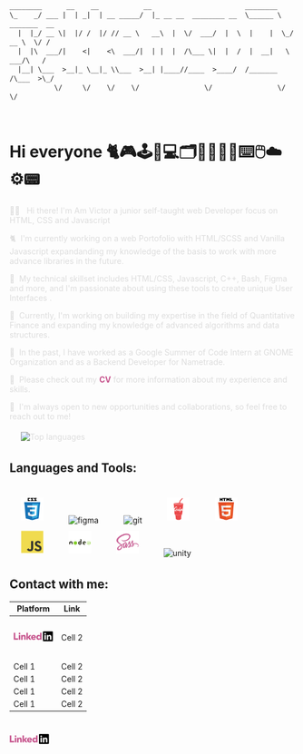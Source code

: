 

```
________      __    __           __                       ________               
\_    _/ ___ |  | _|  | __ _____/  |_ __ __  ________ __  \______ \   _______  __
  |  |_/ __ \|  |/ /  |/ // __ \   __\  |  \/  ___/  |  \  |    |  \_/ __ \  \/ /
  |  |\  ___/|    <|    <\  ___/|  | |  |  /\___ \|  |  /  |  __|   \  ___/\   / 
  |__| \___  >__|_ \__|_ \\___  >__| |____//____  >____/  /_______  /\___  >\_/  
           \/     \/    \/    \/                \/                \/     \/      
```
<br>

# Hi everyone 🐈🎮🕹️📱💻🗂️📂📁👨‍💻⌨️🖱️☁️⚙️📟

<p>🧑‍💻 &nbsp; Hi there! I'm Am Victor a junior self-taught web Developer focus on HTML, CSS and Javascript </p>
<p>🐈 &nbsp;I'm currently working on a web Portofolio with HTML/SCSS and Vanilla Javascript expandanding my knowledge of the basis to work with more advance libraries in the future.</p>
<p>🚀 &nbsp;My technical skillset includes HTML/CSS, Javascript, C++, Bash, Figma and more, and I'm passionate about using these tools to create unique User Interfaces .</p>
<p>🌱 &nbsp;Currently, I'm working on building my expertise in the field of Quantitative Finance and expanding my knowledge of advanced algorithms and data structures.</p>
<p>💼 &nbsp;In the past, I have worked as a Google Summer of Code Intern at GNOME Organization and as a Backend Developer for Nametrade.</p>
<p>📄 &nbsp;Please check out my <a href="https://drive.google.com/file/d/1Gh4q_RSMQUjufm2Qrm-QesiBepiZ79rO/view?usp=share_link">CV</a> for more information about my experience and skills.</p>
<p>🤝 &nbsp;I'm always open to new opportunities and collaborations, so feel free to reach out to me!</p>


![Top languages](https://github-readme-stats.vercel.app/api/top-langs/?username=tekketsudev&theme=dracula&show_icons=true)

## Languages and Tools:

<br>
<style>
    svg {
        height: 70px;
        width: 70px;
    }
    a {
        text-decoration: none;
        color: #C6538C;
        font-weight: 700;
    }
    a:visited, a:focus, a:hover {
        text-decoration: none;
        color: #563D7C;
    }
    p {
        color: #DDDDDD;
    }
    img {
        margin: 5px 20px;
    }
</style>
<img src="https://raw.githubusercontent.com/devicons/devicon/master/icons/css3/css3-original-wordmark.svg" alt="css3" width="40" height="40"/> 
<img src="https://www.vectorlogo.zone/logos/figma/figma-icon.svg" alt="figma" width="40" height="40"/>
<img src="https://www.vectorlogo.zone/logos/git-scm/git-scm-icon.svg" alt="git" width="40" height="40"/>
<img src="https://raw.githubusercontent.com/devicons/devicon/master/icons/gulp/gulp-plain.svg" alt="gulp" width="40" height="40"/>
<img src="https://raw.githubusercontent.com/devicons/devicon/master/icons/html5/html5-original-wordmark.svg" alt="html5" width="40" height="40"/>
<img src="https://raw.githubusercontent.com/devicons/devicon/master/icons/javascript/javascript-original.svg" alt="javascript" width="40" height="40"/>
<img src="https://raw.githubusercontent.com/devicons/devicon/master/icons/nodejs/nodejs-original-wordmark.svg" alt="nodejs" width="40" height="40"/>
<img src="https://raw.githubusercontent.com/devicons/devicon/master/icons/sass/sass-original.svg" alt="sass" width="40" height="40"/>
<img src="https://www.vectorlogo.zone/logos/unity3d/unity3d-icon.svg" alt="unity" width="40" height="40"/>

## Contact with me:
<table>
    <thead>
        <tr>
            <th>Platform</th>
            <th>Link</th>
        </tr>
    </thead>
    <tbody>
        <tr>
            <td>
            <svg viewBox="0 0 128 128"><path fill="#C6538C" d="M.85 51.73h4.94v17.98h9.14v4.56H.85V51.73zM17.11 59h4.74v15.26h-4.74zm2.37-7.59a2.75 2.75 0 11-2.75 2.75 2.75 2.75 0 012.75-2.75M41.69 51.73h4.74V65.2l5.38-6.22h5.81l-6.22 7.07 6.09 8.22h-5.96l-5.04-7.55h-.06v7.55h-4.74V51.73zM24.48 59H29v2.09h.06a5 5 0 014.49-2.47c4.81 0 5.69 3.16 5.69 7.27v8.38h-4.7v-7.43c0-1.77 0-4-2.47-4s-2.85 1.93-2.85 3.92v7.55h-4.74z"></path><path fill="#C6538C" d="M67.61 64.85a2.84 2.84 0 00-2.91-2.91 3.16 3.16 0 00-3.35 2.91zm4 6.77a8.35 8.35 0 01-6.48 3c-4.74 0-8.54-3.16-8.54-8.07s3.8-8.06 8.54-8.06c4.43 0 7.21 3.16 7.21 8.06v1.49h-11a3.54 3.54 0 003.57 3 4 4 0 003.38-1.87zM82.23 62.68A3.89 3.89 0 1086 66.57a3.6 3.6 0 00-3.8-3.89m8.2 11.58H86v-2a6 6 0 01-4.71 2.4c-4.56 0-7.56-3.29-7.56-7.94 0-4.27 2.66-8.19 7-8.19a5.73 5.73 0 014.87 2h.06v-8.8h4.74z"></path><path d="M124.6 47H97.36A2.33 2.33 0 0095 49.34v27.35A2.33 2.33 0 0097.36 79h27.24a2.34 2.34 0 002.4-2.31V49.34a2.34 2.34 0 00-2.4-2.34zm-20.12 27.27h-4.74V59h4.74zm-2.37-17.34a2.75 2.75 0 112.75-2.75 2.75 2.75 0 01-2.75 2.75zm20.13 17.34h-4.74v-7.42c0-1.77 0-4-2.46-4s-2.85 1.93-2.85 3.92v7.55h-4.74V59H112v2.1h.06a5 5 0 014.49-2.46c4.8 0 5.69 3.16 5.69 7.27z"></path></svg>
          </td>
            <td>Cell 2</td>
        </tr>
        <tr>
            <td>Cell 1</td>
            <td>Cell 2</td>
        </tr>
        <tr>
            <td>Cell 1</td>
            <td>Cell 2</td>
        </tr>
        <tr>
            <td>Cell 1</td>
            <td>Cell 2</td>
        </tr>
        <tr>
            <td>Cell 1</td>
            <td>Cell 2</td>
        </tr>
    </tbody>
</table>

<svg viewBox="0 0 128 128"><path fill="#C6538C" d="M.85 51.73h4.94v17.98h9.14v4.56H.85V51.73zM17.11 59h4.74v15.26h-4.74zm2.37-7.59a2.75 2.75 0 11-2.75 2.75 2.75 2.75 0 012.75-2.75M41.69 51.73h4.74V65.2l5.38-6.22h5.81l-6.22 7.07 6.09 8.22h-5.96l-5.04-7.55h-.06v7.55h-4.74V51.73zM24.48 59H29v2.09h.06a5 5 0 014.49-2.47c4.81 0 5.69 3.16 5.69 7.27v8.38h-4.7v-7.43c0-1.77 0-4-2.47-4s-2.85 1.93-2.85 3.92v7.55h-4.74z"></path><path fill="#C6538C" d="M67.61 64.85a2.84 2.84 0 00-2.91-2.91 3.16 3.16 0 00-3.35 2.91zm4 6.77a8.35 8.35 0 01-6.48 3c-4.74 0-8.54-3.16-8.54-8.07s3.8-8.06 8.54-8.06c4.43 0 7.21 3.16 7.21 8.06v1.49h-11a3.54 3.54 0 003.57 3 4 4 0 003.38-1.87zM82.23 62.68A3.89 3.89 0 1086 66.57a3.6 3.6 0 00-3.8-3.89m8.2 11.58H86v-2a6 6 0 01-4.71 2.4c-4.56 0-7.56-3.29-7.56-7.94 0-4.27 2.66-8.19 7-8.19a5.73 5.73 0 014.87 2h.06v-8.8h4.74z"></path><path d="M124.6 47H97.36A2.33 2.33 0 0095 49.34v27.35A2.33 2.33 0 0097.36 79h27.24a2.34 2.34 0 002.4-2.31V49.34a2.34 2.34 0 00-2.4-2.34zm-20.12 27.27h-4.74V59h4.74zm-2.37-17.34a2.75 2.75 0 112.75-2.75 2.75 2.75 0 01-2.75 2.75zm20.13 17.34h-4.74v-7.42c0-1.77 0-4-2.46-4s-2.85 1.93-2.85 3.92v7.55h-4.74V59H112v2.1h.06a5 5 0 014.49-2.46c4.8 0 5.69 3.16 5.69 7.27z"></path></svg>